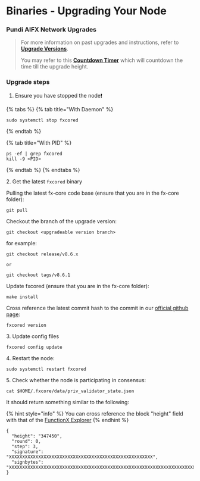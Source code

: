 # Binaries - Upgrading Your Node

### Pundi AIFX Network Upgrades

> For more information on past upgrades and instructions, refer to [**Upgrade Versions**](../versions/).
>
> You may refer to this [**Countdown Timer**](https://pundiscan.io/pundiaifx/block/countdown/19908000) which will countdown the time till the upgrade height.

### Upgrade steps

1. Ensure you have stopped the node❗

{% tabs %}
{% tab title="With Daemon" %}
```
sudo systemctl stop fxcored
```
{% endtab %}

{% tab title="With PID" %}
```
ps -ef | grep fxcored
kill -9 <PID>
```
{% endtab %}
{% endtabs %}

2\. Get the latest `fxcored` binary

Pulling the latest fx-core code base (ensure that you are in the fx-core folder):

```
git pull
```

Checkout the branch of the upgrade version:

```shell
git checkout <upgradeable version branch>
```

for example:

```
git checkout release/v8.6.x

or

git checkout tags/v8.6.1
```

Update fxcored (ensure that you are in the fx-core folder):

```
make install
```

Cross reference the latest commit hash to the commit in our [official github page](https://github.com/PundiAI/fx-core):

```
fxcored version
```

3\. Update config files

```
fxcored config update
```

4\. Restart the node:

```
sudo systemctl restart fxcored
```

5\. Check whether the node is participating in consensus:

```
cat $HOME/.fxcore/data/priv_validator_state.json
```

It should return something similar to the following:

{% hint style="info" %}
You can cross reference the block "height" field with that of the [FunctionX Explorer](https://dhobyghaut-explorer.functionx.io/fxcore/blocks)
{% endhint %}

```
{
  "height": "347450",
  "round": 0,
  "step": 3,
  "signature": "XXXXXXXXXXXXXXXXXXXXXXXXXXXXXXXXXXXXXXXXXXXXXXXXXXXXXX",
  "signbytes": "XXXXXXXXXXXXXXXXXXXXXXXXXXXXXXXXXXXXXXXXXXXXXXXXXXXXXXXXXXXXXXXXXXXXXXXXXXXXXXXXXXXXXXXXXXXXXX"
}
```
